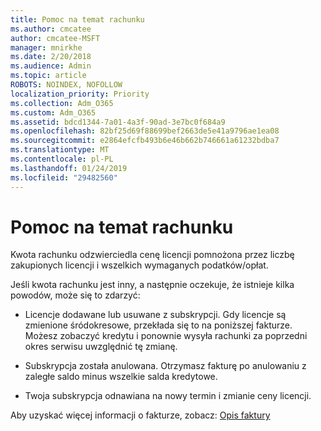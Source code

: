 ```yaml
---
title: Pomoc na temat rachunku
ms.author: cmcatee
author: cmcatee-MSFT
manager: mnirkhe
ms.date: 2/20/2018
ms.audience: Admin
ms.topic: article
ROBOTS: NOINDEX, NOFOLLOW
localization_priority: Priority
ms.collection: Adm_O365
ms.custom: Adm_O365
ms.assetid: bdcd1344-7a01-4a3f-90ad-3e7bc0f684a9
ms.openlocfilehash: 82bf25d69f88699bef2663de5e41a9796ae1ea08
ms.sourcegitcommit: e2864efcfb493b6e46b662b746661a61232bdba7
ms.translationtype: MT
ms.contentlocale: pl-PL
ms.lasthandoff: 01/24/2019
ms.locfileid: "29482560"
---
```

# <a name="help-understanding-your-bill"></a>Pomoc na temat rachunku

Kwota rachunku odzwierciedla cenę licencji pomnożona przez liczbę zakupionych licencji i wszelkich wymaganych podatków/opłat.
  
Jeśli kwota rachunku jest inny, a następnie oczekuje, że istnieje kilka powodów, może się to zdarzyć:
  
- Licencje dodawane lub usuwane z subskrypcji. Gdy licencje są zmienione śródokresowe, przekłada się to na poniższej fakturze. Możesz zobaczyć kredytu i ponownie wysyła rachunki za poprzedni okres serwisu uwzględnić tę zmianę.
    
- Subskrypcja została anulowana. Otrzymasz fakturę po anulowaniu z zaległe saldo minus wszelkie salda kredytowe.
    
- Twoja subskrypcja odnawiana na nowy termin i zmianie ceny licencji.
    
Aby uzyskać więcej informacji o fakturze, zobacz: [Opis faktury](https://support.office.com/article/0724b428-fb59-4962-8c37-6674166d7507)
  

